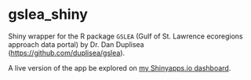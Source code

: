 # gslea_shiny

Shiny wrapper for the R package `GSLEA` (Gulf of St. Lawrence ecoregions approach data portal) by Dr. Dan Duplisea (https://github.com/duplisea/gslea).

A live version of the app be explored on [my Shinyapps.io dashboard](https://mdeith.shinyapps.io/GSLEA/).

